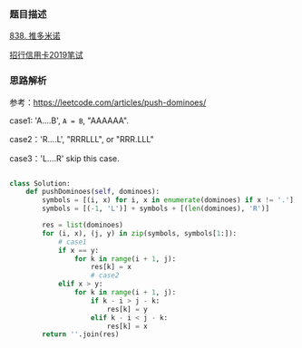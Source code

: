 ### 题目描述

[838. 推多米诺](https://leetcode-cn.com/problems/push-dominoes/submissions/)

[招行信用卡2019笔试](https://www.nowcoder.com/questionTerminal/fae1307a24ae4e9ea852a646a4f812bf)

### 思路解析

参考：https://leetcode.com/articles/push-dominoes/

case1: 'A....B', `A = B`,  "AAAAAA".

case2：'R....L',  "RRRLLL", or "RRR.LLL" 

case3：'L....R' skip this case.

```python

class Solution:
    def pushDominoes(self, dominoes):
        symbols = [(i, x) for i, x in enumerate(dominoes) if x != '.']
        symbols = [(-1, 'L')] + symbols + [(len(dominoes), 'R')]

        res = list(dominoes)
        for (i, x), (j, y) in zip(symbols, symbols[1:]):
            # case1
            if x == y:
                for k in range(i + 1, j):
                    res[k] = x
                    # case2
            elif x > y:
                for k in range(i + 1, j):
                    if k - i > j - k:
                        res[k] = y
                    elif k - i < j - k:
                        res[k] = x
        return ''.join(res)



```
